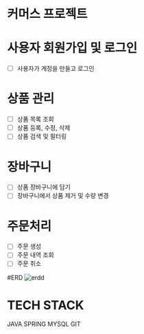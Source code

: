 # 커머스 프로젝트

# 사용자 회원가입 및 로그인

- [ ] 사용자가 계정을 만들고 로그인

# 상품 관리

- [ ] 상품 목록 조회
- [ ] 상품 등록, 수정, 삭제
- [ ] 상품 검색 및 필터링

# 장바구니

- [ ] 상품 장바구니에 담기
- [ ] 장바구니에서 상품 제거 및 수량 변경

# 주문처리

- [ ] 주문 생성
- [ ] 주문 내역 조회
- [ ] 주문 취소

#ERD
![erdd](https://github.com/jppark93/commerce/assets/50139455/df1e3188-a780-444f-ba5c-0f299aa9d739)


# TECH STACK

JAVA SPRING MYSQL GIT

